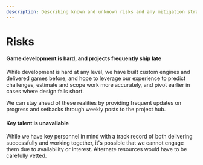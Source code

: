 ```yaml
---
description: Describing known and unknown risks and any mitigation strategies.
---
```


# Risks

#### Game development is hard, and projects frequently ship late

While development is hard at any level, we have built custom engines and delivered games before, and hope to leverage our experience to predict challenges, estimate and scope work more accurately, and pivot earlier in cases where design falls short.

We can stay ahead of these realities by providing frequent updates on progress and setbacks through weekly posts to the project hub.

#### Key talent is unavailable

While we have key personnel in mind with a track record of both delivering successfully and working together, it's possible that we cannot engage them due to availability or interest. Alternate resources would have to be carefully vetted.

